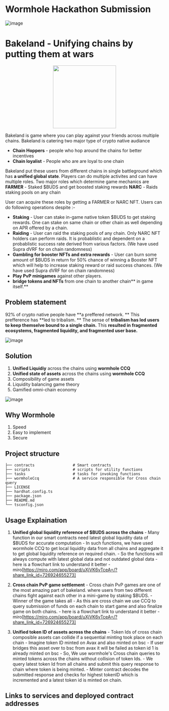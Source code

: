 # Wormhole Hackathon Submission
  ![image](https://github.com/user-attachments/assets/d9cd7a7c-e54c-40b3-ac68-0ed22613ee4a)

# Bakeland - Unifying chains by putting them at wars
  <p align="center" width="100%">
    <img src="https://github.com/user-attachments/assets/9c172c13-c41f-4a81-8566-55e07a8ea359" width=200 height=200 align=center>
  </p>

Bakeland is game where you can play against your friends across multiple chains. Bakeland is catering two major type of crypto native audiance
  - **Chain Hoppers** - people who hop around the chains for better incentives
  - **Chain loyalist** - People who are are loyal to one chain

Bakeland put these users from different chains in single battleground which has **a unified global state**. Players can do multiple activites and can have multiple roles. Two major roles which determine game mechanics are
  **FARMER** - Staked $BUDS and get boosted staking rewards
  **NARC** - Raids staking pools on any chain
  
User can acquire these roles by getting a FARMER or NARC NFT. Users can do following operations despite :-
  - **Staking** - User can stake in-game native token $BUDS to get staking rewards. One can stake on same chain or other chain as well depending on APR           offered by a chain.
  - **Raiding** - User can raid the staking pools of any chain. Only NARC NFT holders can perform raids. It is probablistic and dependent on a probablistic       success rate derived from various factors. (We have used Supra dVRF for on chain randomness)
  - **Gambling for booster NFTs and extra rewards** - User can burn some amount of $BUDS in return for 50% chance of winning a Booster NFT which will help       to increase staking reward or raid success chances. (We have used Supra dVRF for on chain randomness)
  - **Play PvP minigames** against other players.
  - **bridge tokens and NFTs** from one chain to another chain** in game itself.**
  
## Problem statement 
  92% of crypto native people have **a preffered network. **
  This prefference has **led to tribalism. **
  The sense of **tribalism has led users to keep themselve bound to a single chain.** 
  This **resulted in** **fragmented ecosystems, fragmented liquidity, and fragmented user base.**  

  ![image](https://github.com/user-attachments/assets/cd3705f6-3f35-41f6-b518-aa9eb93e0916)

  
## Solution
  1. **Unified Liquidiy** across the chains using **wormhole CCQ**
  2. **Unified state of assets** across the chains using **wormhole CCQ**
  3. Composibility of game assets
  4. Liquidity balancing game theory
  5. Gamified omni-chain economy

  ![image](https://github.com/user-attachments/assets/ca488a8d-f565-472d-b7bc-2d3e6fb2ffa6)

## Why Wormhole
  1. Speed
  2. Easy to implement
  3. Secure

## Project structure
    ├── contracts                 # Smart contracts
    ├── scripts                   # scripts for utility functions
    ├── tasks                     # tasks for invoking functions
    ├── wormholeCcq               # A service responsible for Cross chain query 
    ├── LICENSE
    ├── hardhat.config.ts  
    ├── package.json
    ├── README.md
    └── tsconfig.json

## Usage Explaination
  1. **Unified global liquidity reference of $BUDS across the chains**
    - Many function in our smart contracts need latest global liquidity data of $BUDS for accurate computation
    - In such functions, we have used wormhole CCQ to get local liquidity data from all chains and aggregate it to get global liquidity reference on             required chain.
    - So the functions will always compute with latest global data and not outdated global data
    - here is a flowchart link to understand it better - miro[https://miro.com/app/board/uXjVK6vTceA=/?share_link_id=726924655273]

  2. **Cross chain PvP game settlement**
    - Cross chain PvP games are one of the most amazing part of bakeland. where users from two different chains fight against each other in a mini-game by       staking $BUDS.
    - Winner of the game takes all
    - As this are cross chain we use CCQ to query submission of funds on each chain to start game and also finalize game on both chains.
    - here is a flowchart link to understand it better - miro[https://miro.com/app/board/uXjVK6vTceA=/?share_link_id=726924655273]
    
  3. **Unified token ID of assets across the chains**
    - Token Ids of cross chain composible assets can collide if a sequential minting took place on each chain
    - Imagine token ID minted on Avax and also minted on bsc
    - If user bridges this asset over to bsc from avax it will be failed as token id 1 is already minted on bsc
    - So, We use wormhole's Cross chain queries to minted tokens across the chains without collision of token Ids.
    - We query latest token Id from all chains and submit this query response to chain where token is being minted.
    - Minter contract decodes the submitted response and checks for highest tokenID which is incremented and a latest token id is minted on chain.
     
  
## Links to services and deployed contract addresses
